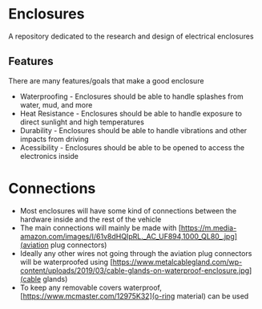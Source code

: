 # Enclosures

A repository dedicated to the research and design of electrical enclosures

## Features

There are many features/goals that make a good enclosure

* Waterproofing - Enclosures should be able to handle splashes from water, mud, and more
* Heat Resistance - Enclosures should be able to handle exposure to direct sunlight and high temperatures
* Durability - Enclosures should be able to handle vibrations and other impacts from driving
* Acessibility - Enclosures should be able to be opened to access the electronics inside

# Connections

* Most enclosures will have some kind of connections between the hardware inside and the rest of the vehicle
* The main connections will mainly be made with [https://m.media-amazon.com/images/I/61v8dHQIpRL._AC_UF894,1000_QL80_.jpg](aviation plug connectors)
* Ideally any other wires not going through the aviation plug connectors will be waterproofed using [https://www.metalcablegland.com/wp-content/uploads/2019/03/cable-glands-on-waterproof-enclosure.jpg](cable glands)
* To keep any removable covers waterproof, [https://www.mcmaster.com/12975K32](o-ring material) can be used 

